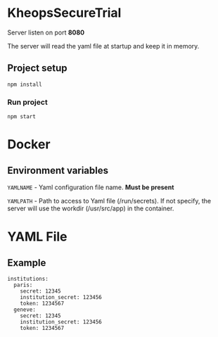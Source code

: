 # KheopsSecureTrial

Server listen on port **8080**

The server will read the yaml file at startup and keep it in memory.

## Project setup
```
npm install
```

### Run project
```
npm start
```

# Docker

## Environment variables

`YAMLNAME` - Yaml configuration file name. **Must be present**

`YAMLPATH` - Path to access to Yaml file (/run/secrets). If not specify, the server will use the workdir (/usr/src/app) in the container.

# YAML File

## Example

```
institutions:
  paris:
    secret: 12345
    institution_secret: 123456
    token: 1234567
  geneve:
    secret: 12345
    institution_secret: 123456
    token: 1234567
```
